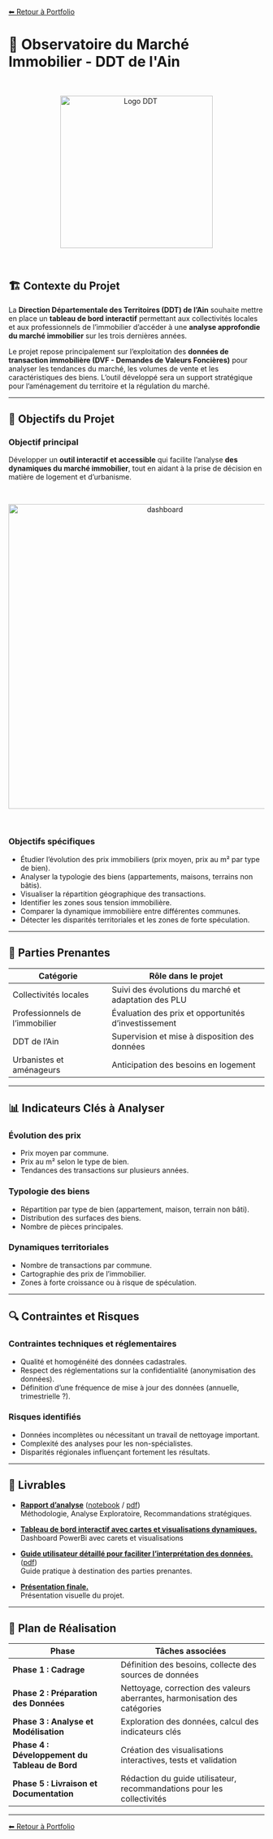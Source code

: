 [⬅ Retour à Portfolio](../../../README.md)

# 📑 Observatoire du Marché Immobilier - DDT de l'Ain

<br>
<p align="center">
  <img src="./ressources/ddt_logo.jpg" alt="Logo DDT" width="300">
</p>
<br>

## 🏗 Contexte du Projet

La **Direction Départementale des Territoires (DDT) de l’Ain** souhaite mettre en place un **tableau de bord interactif** permettant aux collectivités locales et aux professionnels de l’immobilier d’accéder à une **analyse approfondie du marché immobilier** sur les trois dernières années.

Le projet repose principalement sur l’exploitation des **données de transaction immobilière (DVF - Demandes de Valeurs Foncières)** pour analyser les tendances du marché, les volumes de vente et les caractéristiques des biens. L’outil développé sera un support stratégique pour l’aménagement du territoire et la régulation du marché.

---

## 🎯 Objectifs du Projet

### **Objectif principal**

Développer un **outil interactif et accessible** qui facilite l’analyse **des dynamiques du marché immobilier**, tout en aidant à la prise de décision en matière de logement et d’urbanisme.

<br>
<p align="center">
  <img src="./ressources/dashboard.png" alt="dashboard" width="600">
</p>
<br>

### **Objectifs spécifiques**

- Étudier l’évolution des prix immobiliers (prix moyen, prix au m² par type de bien).
- Analyser la typologie des biens (appartements, maisons, terrains non bâtis).
- Visualiser la répartition géographique des transactions.
- Identifier les zones sous tension immobilière.
- Comparer la dynamique immobilière entre différentes communes.
- Détecter les disparités territoriales et les zones de forte spéculation.

---

## 👥 Parties Prenantes

| **Catégorie**                 | **Rôle dans le projet** |
|--------------------------------|-------------------------|
| Collectivités locales         | Suivi des évolutions du marché et adaptation des PLU |
| Professionnels de l’immobilier | Évaluation des prix et opportunités d’investissement |
| DDT de l’Ain                  | Supervision et mise à disposition des données |
| Urbanistes et aménageurs      | Anticipation des besoins en logement |

---

## 📊 Indicateurs Clés à Analyser

### **Évolution des prix**
- Prix moyen par commune.
- Prix au m² selon le type de bien.
- Tendances des transactions sur plusieurs années.

### **Typologie des biens**
- Répartition par type de bien (appartement, maison, terrain non bâti).
- Distribution des surfaces des biens.
- Nombre de pièces principales.

### **Dynamiques territoriales**
- Nombre de transactions par commune.
- Cartographie des prix de l’immobilier.
- Zones à forte croissance ou à risque de spéculation.

---

## 🔍 Contraintes et Risques

### **Contraintes techniques et réglementaires**
- Qualité et homogénéité des données cadastrales.
- Respect des réglementations sur la confidentialité (anonymisation des données).
- Définition d’une fréquence de mise à jour des données (annuelle, trimestrielle ?).

### **Risques identifiés**
- Données incomplètes ou nécessitant un travail de nettoyage important.
- Complexité des analyses pour les non-spécialistes.
- Disparités régionales influençant fortement les résultats.

---

## 📌 Livrables

- [**Rapport d’analyse**](./Analyse%20Exploratoire.md)  ([notebook](./Analyse%20Exploratoire.ipynb) / [pdf](./Analyse%20Exploratoire.pdf))  
Méthodologie, Analyse Exploratoire, Recommandations stratégiques.

- [**Tableau de bord interactif avec cartes et visualisations dynamiques.**](./Tableau%20de%20bord%20DDT.pdf)  
Dashboard PowerBi avec carets et visualisations

- [**Guide utilisateur détaillé pour faciliter l’interprétation des données.**](./guide%20d'utilisation.md) ([pdf](./guide%20d'utilisation%20-%20dashboard%20ddt.pdf))  
Guide pratique à destination des parties prenantes.


- [**Présentation finale.**](./Présentation.pdf)  
Présentation visuelle du projet.

---

## 🏁 Plan de Réalisation

| **Phase**                     | **Tâches associées** |
|--------------------------------|----------------------|
| **Phase 1 : Cadrage**         | Définition des besoins, collecte des sources de données |
| **Phase 2 : Préparation des Données** | Nettoyage, correction des valeurs aberrantes, harmonisation des catégories |
| **Phase 3 : Analyse et Modélisation** | Exploration des données, calcul des indicateurs clés |
| **Phase 4 : Développement du Tableau de Bord** | Création des visualisations interactives, tests et validation |
| **Phase 5 : Livraison et Documentation** | Rédaction du guide utilisateur, recommandations pour les collectivités |

---

[⬅ Retour à Portfolio](../../../README.md)
